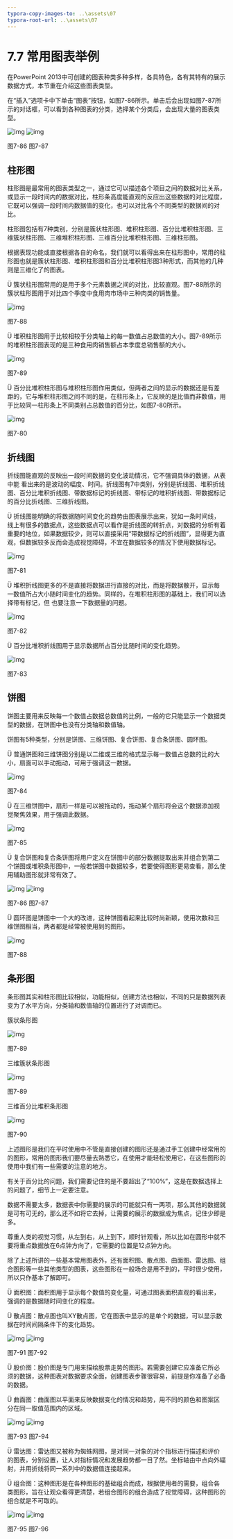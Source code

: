 ```yaml
---
typora-copy-images-to: ..\assets\07
typora-root-url: ..\assets\07
---
```


# 7.7  常用图表举例

在PowerPoint 2013中可创建的图表种类多种多样，各具特色，各有其特有的展示数据方式，本节重在介绍这些图表类型。

在“插入”选项卡中下单击“图表”按钮，如图7-86所示。单击后会出现如图7-87所示的对话框，可以看到各种图表的分类，选择某个分类后，会出现大量的图表类型。

![img](../../.gitbook/assets/image095.jpg) ![img](../../.gitbook/assets/image096%20%282%29.jpg)

图7-86 图7-87

## **柱形图**

柱形图是最常用的图表类型之一，通过它可以描述各个项目之间的数据对比关系，或显示一段时间内的数据对比，柱形条高度能直观的反应出这些数据的对比程度，它既可以强调一段时间内数据值的变化，也可以对比各个不同类型的数据间的对比。

柱形图包括有7种类别，分别是簇状柱形图、堆积柱形图、百分比堆积柱形图、三维簇状柱形图、三维堆积柱形图、三维百分比堆积柱形图、三维柱形图。

根据表现功能或直接根据各自的命名，我们就可以看得出来在柱形图中，常用的柱形图也就是簇状柱形图、堆积柱形图和百分比堆积柱形图3种形式，而其他的几种则是三维化了的图表。

Ü 簇状柱形图常用的是用于多个元素数据之间的对比，比较直观。图7-88所示的簇状柱形图用于对比四个季度中食用肉市场中三种肉类的销售量。

![img](../../.gitbook/assets/image097.png)

图7-88

Ü 堆积柱形图用于比较相较于分类轴上的每一数值占总数值的大小。图7-89所示的堆积柱形图表现的是三种食用肉销售额占本季度总销售额的大小。

![img](../../.gitbook/assets/image098.png)

图7-89

Ü 百分比堆积柱形图与堆积柱形图作用类似，但两者之间的显示的数据还是有差距的，它与堆积柱形图之间不同的是，在柱形条上，它反映的是比值而非数值，用于比较同一柱形条上不同类别占总数值的百分比，如图7-80所示。

![img](../../.gitbook/assets/image099.png)

图7-80

## **折线图**

折线图能直观的反映出一段时间数据的变化波动情况，它不强调具体的数据，从表中能 看出来的是波动的幅度、时间。折线图有7中类别，分别是折线图、堆积折线图、百分比堆积折线图、带数据标记的折线图、带标记的堆积折线图、带数据标记的百分比折线图、三维折线图。

Ü 折线图能明确的将数据随时间变化的趋势由图表展示出来，犹如一条时间线，线上有很多的数据点，这些数据点可以看作是折线图的转折点，对数据的分析有着重要的地位，如果数据较少，则可以直接采用“带数据标记的折线图”，显得更为直观，但数据较多反而会造成视觉障碍，不宜在数据较多的情况下使用数据标记。

![img](../../.gitbook/assets/image100.png)

图7-81

Ü 堆积折线图更多的不是直接将数据进行直接的对比，而是将数据散开，显示每一数值所占大小随时间变化的趋势。同样的，在堆积柱形图的基础上，我们可以选择带有标记，但 也要注意一下数据量的问题。

![img](../../.gitbook/assets/image101.png)

图7-82

Ü 百分比堆积折线图用于显示数据所占百分比随时间的变化趋势。

![img](../../.gitbook/assets/image102.png)

图7-83

## **饼图**

饼图主要用来反映每一个数值占数据总数值的比例，一般的它只能显示一个数据类型的数据，在饼图中也没有分类轴和数值轴。

饼图有5种类型，分别是饼图、三维饼图、复合饼图、复合条饼图、圆环图。

Ü 普通饼图和三维饼图分别是以二维或三维的格式显示每一数值占总数的比的大小，扇面可以手动拖动，可用于强调这一数据。

![img](../../.gitbook/assets/image103.png)

图7-84

Ü 在三维饼图中，扇形一样是可以被拖动的，拖动某个扇形将会这个数据添加视觉聚焦效果，用于强调此数据。

![img](../../.gitbook/assets/image104%20%281%29.png)

图7-85

Ü 复合饼图和复合条饼图将用户定义在饼图中的部分数据提取出来并组合到第二个饼图或堆积条形图中，一般若饼图中数据较多，若要使得图形更易查看，那么使用辅助图形就非常有效了。

![img](../../.gitbook/assets/image105.png) ![img](../../.gitbook/assets/image106.png)

图7-86 图7-87

Ü 圆环图是饼图中一个大的改进，这种饼图看起来比较时尚新颖，使用次数和三维饼图相当，两者都是经常被使用到的图形。

![img](../../.gitbook/assets/image107.png)

图7-88

## **条形图**

条形图其实和柱形图比较相似，功能相似，创建方法也相似，不同的只是数据列表变为了水平方向，分类轴和数值轴的位置进行了对调而已。

簇状条形图

![img](../../.gitbook/assets/image108.png)

图7-89

三维簇状条形图

![img](../../.gitbook/assets/image109.png)

图7-89

三维百分比堆积条形图

![img](../../.gitbook/assets/image110.png)

图7-90

上述图形是我们在平时使用中不管是直接创建的图形还是通过手工创建中经常用的的图形，常用的图形我们要尽量去熟悉它，在使用才能轻松使用它，在这些图形的使用中我们有一些需要的注意的地方。

有关于百分比的问题，我们需要记住的是不要超出了“100%”，这是在数据选择上的问题了，细节上一定要注意。

数据不需要太多，数据表中你需要的展示的可能就只有一两项，那么其他的数据就是可有可无的，那么还不如将它去掉，让需要的展示的数据成为焦点，记住少即是多。

尊重人类的视觉习惯，从左到右，从上到下，顺时针观看，所以比如在圆形中就不要将重点数据放在6点钟方向了，它需要的位置是12点钟方向。

除了上述所讲的一些基本常用图表外，还有面积图、散点图、曲面图、雷达图、组合图形等一些其他类型的图表，这些图形在一般场合是用不到的，平时很少使用，所以只作基本了解即可。

Ü 面积图：面积图用于显示每个数值的变化量，可通过图表面积直观的看出来，强调的是数据随时间变化的程度。

Ü 散点图：散点图也叫XY散点图，它在图表中显示的是单个的数据，可以显示数据在时间间隔条件下的变化趋势。

![img](../../.gitbook/assets/image111.png) ![img](../../.gitbook/assets/image112%20%281%29.png)

图7-91 图7-92

Ü 股价图：股价图是专门用来描绘股票走势的图形。若需要创建它应准备它所必须的数据，这种图表对数据要求全面，创建图表步骤很容易，前提是你准备了必备的数据。

Ü 曲面图：曲面图以平面来反映数据变化的情况和趋势，用不同的颜色和图案区分在同一取值范围内的区域。

![img](../../.gitbook/assets/image113.png) ![img](../../.gitbook/assets/image114.png)

图7-93 图7-94

Ü 雷达图：雷达图又被称为蜘蛛网图，是对同一对象的对个指标进行描述和评价的图表，分别设置，让人对指标情况和发展趋势都一目了然。坐标轴由中点向外辐射，并用折线将同一系列中的数据值连接起来。

Ü 组合图：这种图形是在各种图形的基础组合而成，根据使用者的需要，组合各类图形，旨在让观众看得更清楚，若组合图形的组合造成了视觉障碍，这种图形的组合就是不可取的。

![img](../../.gitbook/assets/image115.png) ![img](../../.gitbook/assets/image116.png)

图7-95 图7-96

